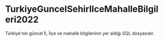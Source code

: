 # TurkiyeGuncelSehirIlceMahalleBilgileri2022
Türkiye'nin güncel İl, İlçe ve mahalle bilgilerinin yer aldığı SQL dosyasıdır.
